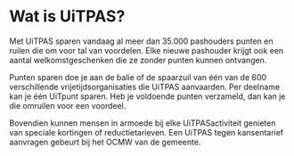 ---
---

# Wat is UiTPAS?

Met UiTPAS sparen vandaag al meer dan 35.000 pashouders punten en ruilen die om voor tal van voordelen. Elke nieuwe pashouder krijgt ook een aantal welkomstgeschenken die ze zonder punten kunnen ontvangen.

Punten sparen doe je aan de balie of de spaarzuil van één van de 600 verschillende vrijetijdsorganisaties die UiTPAS aanvaarden. Per deelname kan je één UiTpunt sparen. Heb je voldoende punten verzameld, dan kan je die omruilen voor een voordeel.

Bovendien kunnen mensen in armoede bij elke UiTPASactiviteit genieten van speciale kortingen of reductietarieven. Een UiTPAS tegen kansentarief aanvragen gebeurt bij het OCMW van de gemeente.
